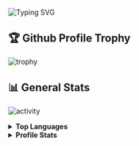 
![Typing SVG](https://readme-typing-svg.herokuapp.com?font=Fira+Code&pause=1000&vCenter=true&width=535&height=100&lines=Hello+there%2C+I'm+self-taught+web-developer!;I+like+to+get+to+know+new+things!;I+learn+from+my+mistakes..;And+correct+them+%F0%9F%98%8E)

## 🏆 Github Profile Trophy
![trophy](https://github-profile-trophy.vercel.app/?username=artndev&theme=onestar)


## 📊 General Stats
![activity](http://github-profile-summary-cards.vercel.app/api/cards/profile-details?username=artndev&theme=github_dark)


<details>
  <summary><b>Top Languages</b></summary>
  <br/>
  <img src="http://github-profile-summary-cards.vercel.app/api/cards/repos-per-language?username=artndev&theme=github_dark" />
  <br/>
</details>
<details>
  <summary><b>Profile Stats</b></summary>
  <br/>
  <img src="http://github-profile-summary-cards.vercel.app/api/cards/stats?username=artndev&theme=github_dark" /></a>
  <br/>
</details>
     
       





